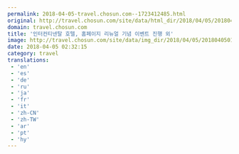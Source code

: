 ```yaml
---
permalink: 2018-04-05-travel.chosun.com--1723412485.html
original: http://travel.chosun.com/site/data/html_dir/2018/04/05/2018040501313.html
domain: travel.chosun.com
title: '인터컨티넨탈 호텔, 홈페이지 리뉴얼 기념 이벤트 진행 외'
image: http://travel.chosun.com/site/data/img_dir/2018/04/05/2018040501252_0.jpg
date: 2018-04-05 02:32:15
category: travel
translations: 
 - 'en'
 - 'es'
 - 'de'
 - 'ru'
 - 'ja'
 - 'fr'
 - 'it'
 - 'zh-CN'
 - 'zh-TW'
 - 'ar'
 - 'pt'
 - 'hy'
---
```


